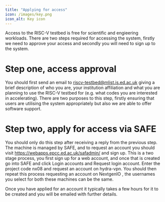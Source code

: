 ```yaml
---
title: "Applying for access"
icon: /images/key.png
icon_alt: Key icon
---
```


Access to the RISC-V testbed is free for scientific and engieering workloads. There are two steps required for 
accessing the system, firstly we need to approve your access and secondly you will need to sign up to the system.

# Step one, access approval

You should first send an email to riscv-testbed@mlist.is.ed.ac.uk giving a brief description of who you are, your institution affiliation and what you are planning to use the
RISC-V testbed for (e.g. what codes you are interested in accelerating). There are two purposes to this step, firstly ensuring that users are utilising the system appropriately but also we are able to offer software support.

# Step two, apply for access via SAFE

You should only do this step after receiving a reply from the previous step. The machine is managed by SAFE, and to request an account you should visit https://webapps.epcc.ed.ac.uk/safadmin/ and sign up. This is a two stage process, you first sign up for a web account, and once that is created go into SAFE and click Login accounts and Request login account. Enter the project code nx08 and request an account on hydra-vpn. You should then repeat this process requesting an account on NextgenIO , the usernames you select for both these machines can be the same.

Once you have applied for an account it typically takes a few hours for it to be created and you will be emailed with further details.

